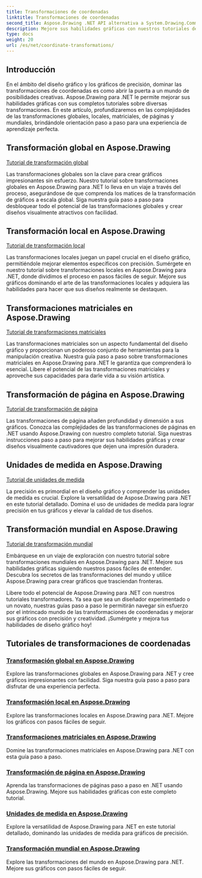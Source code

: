 ```yaml
---
title: Transformaciones de coordenadas
linktitle: Transformaciones de coordenadas
second_title: Aspose.Drawing .NET API alternativa a System.Drawing.Common
description: Mejore sus habilidades gráficas con nuestros tutoriales de Aspose.Drawing. Explore transformaciones globales, locales, matriciales, de páginas y mundiales, dominando los gráficos de precisión en .NET.
type: docs
weight: 20
url: /es/net/coordinate-transformations/
---
```


## Introducción

En el ámbito del diseño gráfico y los gráficos de precisión, dominar las transformaciones de coordenadas es como abrir la puerta a un mundo de posibilidades creativas. Aspose.Drawing para .NET le permite mejorar sus habilidades gráficas con sus completos tutoriales sobre diversas transformaciones. En este artículo, profundizaremos en las complejidades de las transformaciones globales, locales, matriciales, de páginas y mundiales, brindándole orientación paso a paso para una experiencia de aprendizaje perfecta.

## Transformación global en Aspose.Drawing
[Tutorial de transformación global](./global-transformation/)

Las transformaciones globales son la clave para crear gráficos impresionantes sin esfuerzo. Nuestro tutorial sobre transformaciones globales en Aspose.Drawing para .NET lo lleva en un viaje a través del proceso, asegurándose de que comprenda los matices de la transformación de gráficos a escala global. Siga nuestra guía paso a paso para desbloquear todo el potencial de las transformaciones globales y crear diseños visualmente atractivos con facilidad.

## Transformación local en Aspose.Drawing
[Tutorial de transformación local](./local-transformation/)

Las transformaciones locales juegan un papel crucial en el diseño gráfico, permitiéndole mejorar elementos específicos con precisión. Sumérgete en nuestro tutorial sobre transformaciones locales en Aspose.Drawing para .NET, donde dividimos el proceso en pasos fáciles de seguir. Mejore sus gráficos dominando el arte de las transformaciones locales y adquiera las habilidades para hacer que sus diseños realmente se destaquen.

## Transformaciones matriciales en Aspose.Drawing
[Tutorial de transformaciones matriciales](./matrix-transformations/)

Las transformaciones matriciales son un aspecto fundamental del diseño gráfico y proporcionan un poderoso conjunto de herramientas para la manipulación creativa. Nuestra guía paso a paso sobre transformaciones matriciales en Aspose.Drawing para .NET le garantiza que comprenderá lo esencial. Libere el potencial de las transformaciones matriciales y aproveche sus capacidades para darle vida a su visión artística.

## Transformación de página en Aspose.Drawing
[Tutorial de transformación de página](./page-transformation/)

Las transformaciones de página añaden profundidad y dimensión a sus gráficos. Conozca las complejidades de las transformaciones de páginas en .NET usando Aspose.Drawing con nuestro completo tutorial. Siga nuestras instrucciones paso a paso para mejorar sus habilidades gráficas y crear diseños visualmente cautivadores que dejen una impresión duradera.

## Unidades de medida en Aspose.Drawing
[Tutorial de unidades de medida](./units-of-measure/)

La precisión es primordial en el diseño gráfico y comprender las unidades de medida es crucial. Explore la versatilidad de Aspose.Drawing para .NET en este tutorial detallado. Domina el uso de unidades de medida para lograr precisión en tus gráficos y elevar la calidad de tus diseños.

## Transformación mundial en Aspose.Drawing
[Tutorial de transformación mundial](./world-transformation/)

Embárquese en un viaje de exploración con nuestro tutorial sobre transformaciones mundiales en Aspose.Drawing para .NET. Mejore sus habilidades gráficas siguiendo nuestros pasos fáciles de entender. Descubra los secretos de las transformaciones del mundo y utilice Aspose.Drawing para crear gráficos que trasciendan fronteras.

Libere todo el potencial de Aspose.Drawing para .NET con nuestros tutoriales transformadores. Ya sea que sea un diseñador experimentado o un novato, nuestras guías paso a paso le permitirán navegar sin esfuerzo por el intrincado mundo de las transformaciones de coordenadas y mejorar sus gráficos con precisión y creatividad. ¡Sumérgete y mejora tus habilidades de diseño gráfico hoy!
## Tutoriales de transformaciones de coordenadas
### [Transformación global en Aspose.Drawing](./global-transformation/)
Explore las transformaciones globales en Aspose.Drawing para .NET y cree gráficos impresionantes con facilidad. Siga nuestra guía paso a paso para disfrutar de una experiencia perfecta.
### [Transformación local en Aspose.Drawing](./local-transformation/)
Explore las transformaciones locales en Aspose.Drawing para .NET. Mejore los gráficos con pasos fáciles de seguir.
### [Transformaciones matriciales en Aspose.Drawing](./matrix-transformations/)
Domine las transformaciones matriciales en Aspose.Drawing para .NET con esta guía paso a paso.
### [Transformación de página en Aspose.Drawing](./page-transformation/)
Aprenda las transformaciones de páginas paso a paso en .NET usando Aspose.Drawing. Mejore sus habilidades gráficas con este completo tutorial.
### [Unidades de medida en Aspose.Drawing](./units-of-measure/)
Explore la versatilidad de Aspose.Drawing para .NET en este tutorial detallado, dominando las unidades de medida para gráficos de precisión.
### [Transformación mundial en Aspose.Drawing](./world-transformation/)
Explore las transformaciones del mundo en Aspose.Drawing para .NET. Mejore sus gráficos con pasos fáciles de seguir.